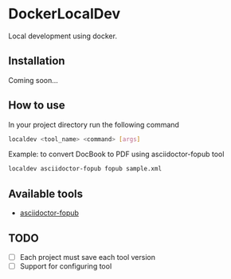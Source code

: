 # DockerLocalDev

Local development using docker.

## Installation

Coming soon...

## How to use

In your project directory run the following command

```bash
localdev <tool_name> <command> [args]
```

Example: to convert DocBook to PDF using asciidoctor-fopub tool

```bash
localdev asciidoctor-fopub fopub sample.xml
```

## Available tools

- [asciidoctor-fopub](https://github.com/DockerLocalDev/asciidoctor-fopub-localdev)

## TODO

- [ ] Each project must save each tool version
- [ ] Support for configuring tool
